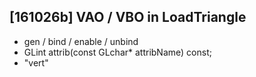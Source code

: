 ## [161026b] VAO / VBO in LoadTriangle 
 - gen / bind / enable / unbind
 - GLint attrib(const GLchar* attribName) const;
 - "vert"